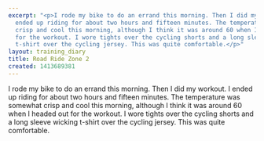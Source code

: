 ```yaml
---
excerpt: "<p>I rode my bike to do an errand this morning. Then I did my workout. I
  ended up riding for about two hours and fifteen minutes. The temperature was somewhat
  crisp and cool this morning, although I think it was around 60 when I headed out
  for the workout. I wore tights over the cycling shorts and a long sleeve wicking
  t-shirt over the cycling jersey. This was quite comfortable.</p>"
layout: training_diary
title: Road Ride Zone 2
created: 1413689381
---
```

<p>I rode my bike to do an errand this morning. Then I did my workout. I ended up riding for about two hours and fifteen minutes. The temperature was somewhat crisp and cool this morning, although I think it was around 60 when I headed out for the workout. I wore tights over the cycling shorts and a long sleeve wicking t-shirt over the cycling jersey. This was quite comfortable.</p>
